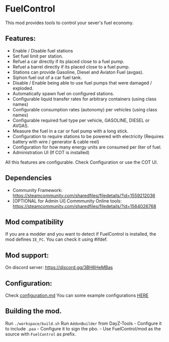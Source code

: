 # FuelControl

This mod provides tools to control your sever's fuel economy.

## Features:

- Enable / Disable fuel stations
- Set fuel limit per station.
- Refuel a car directly if its placed close to a fuel pump.
- Refuel a barrel directly if its placed close to a fuel pump.
- Stations can provide Gasoline, Diesel and Aviaton Fuel (avgas).
- Siphon fuel out of a car fuel tank.
- Disable / Enable being able to use fuel pumps that were damaged / exploded.
- Automatically spawn fuel on configured stations.
- Configurable liquid transfer rates for arbitrary containers (using class names)
- Configurable consumption rates (autonomy) per vehicles (using class names)
- Configurable required fuel type per vehicle, GASOLINE, DIESEL or AVGAS.
- Measure the fuel in a car or fuel pump with a long stick.
- Configuration to require stations to be powered with electricity (Requires battery with wire / generator & cable reel)
- Configuration for how many energy units are consumed per liter of fuel.
- Administration UI (If COT is installed)

All this features are configurable. Check Configuration or use the COT UI.

## Dependencies

- Community Framework: https://steamcommunity.com/sharedfiles/filedetails/?id=1559212036
- [OPTIONAL for Admin UI] Commmunity Online tools: https://steamcommunity.com/sharedfiles/filedetails/?id=1564026768

## Mod compatibility

If you are a modder and you want to detect if FuelControl is installed, the mod defines `IE_FC`. You can check it using #ifdef.

## Mod support:

On discord server: https://discord.gg/3BH6HeMBas

## Configuration:

Check [configuration.md](https://github.com/Istar-Eldritch/FuelControl/blob/main/configuration.md)
You can some example configurations [HERE](https://github.com/Istar-Eldritch/FuelControl/tree/main/profiles/FuelControl)

## Building the mod.

Run `./workspace/build.sh`
Run `AddonBuilder` from DayZ-Tools
    - Configure it to include `.paa`
    - Configure it to sign the pbo.
    - Use FuelControl/mod as the source with `FuelControl` as prefix.